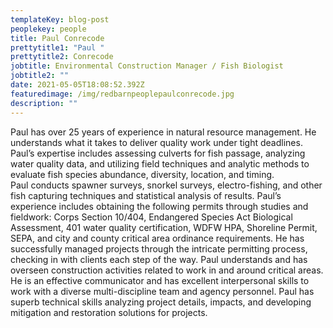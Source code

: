 ```yaml
---
templateKey: blog-post
peoplekey: people
title: Paul Conrecode
prettytitle1: "Paul "
prettytitle2: Conrecode
jobtitle: Environmental Construction Manager / Fish Biologist
jobtitle2: ""
date: 2021-05-05T18:08:52.392Z
featuredimage: /img/redbarnpeoplepaulconrecode.jpg
description: ""
---
```

<!--StartFragment-->

Paul has over 25 years of experience in natural resource management. He understands what it takes to deliver quality work under tight deadlines. Paul’s expertise includes assessing culverts for fish passage, analyzing water quality data, and utilizing field techniques and analytic methods to evaluate fish species abundance, diversity, location, and timing.  Paul conducts spawner surveys, snorkel surveys, electro-fishing, and other fish capturing techniques and statistical analysis of results. Paul’s experience includes obtaining the following permits through studies and fieldwork: Corps Section 10/404, Endangered Species Act Biological Assessment, 401 water quality certification, WDFW HPA, Shoreline Permit, SEPA, and city and county critical area ordinance requirements. He has successfully managed projects through the intricate permitting process, checking in with clients each step of the way. Paul understands and has overseen construction activities related to work in and around critical areas. He is an effective communicator and has excellent interpersonal skills to work with a diverse multi-discipline team and agency personnel. Paul has superb technical skills analyzing project details, impacts, and developing mitigation and restoration solutions for projects.

<!--EndFragment-->